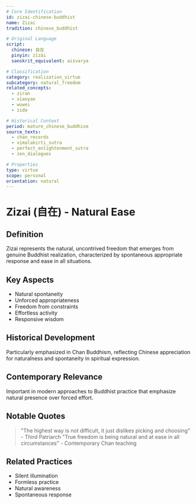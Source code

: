 ```yaml
---
# Core Identification
id: zizai-chinese-buddhist
name: Zizai
tradition: chinese_buddhist

# Original Language
script:
  chinese: 自在
  pinyin: zìzài
  sanskrit_equivalent: aiśvarya

# Classification
category: realization_virtue
subcategory: natural_freedom
related_concepts:
  - ziran
  - xiaoyao
  - wuwei
  - zide

# Historical Context
period: mature_chinese_buddhism
source_texts:
  - chan_records
  - vimalakirti_sutra
  - perfect_enlightenment_sutra
  - zen_dialogues

# Properties
type: virtue
scope: personal
orientation: natural
---
```


# Zizai (自在) - Natural Ease

## Definition
Zizai represents the natural, uncontrived freedom that emerges from genuine Buddhist realization, characterized by spontaneous appropriate response and ease in all situations.

## Key Aspects
- Natural spontaneity
- Unforced appropriateness
- Freedom from constraints
- Effortless activity
- Responsive wisdom

## Historical Development
Particularly emphasized in Chan Buddhism, reflecting Chinese appreciation for naturalness and spontaneity in spiritual expression.

## Contemporary Relevance
Important in modern approaches to Buddhist practice that emphasize natural presence over forced effort.

## Notable Quotes
> "The highest way is not difficult, it just dislikes picking and choosing" - Third Patriarch
> "True freedom is being natural and at ease in all circumstances" - Contemporary Chan teaching

## Related Practices
- Silent illumination
- Formless practice
- Natural awareness
- Spontaneous response